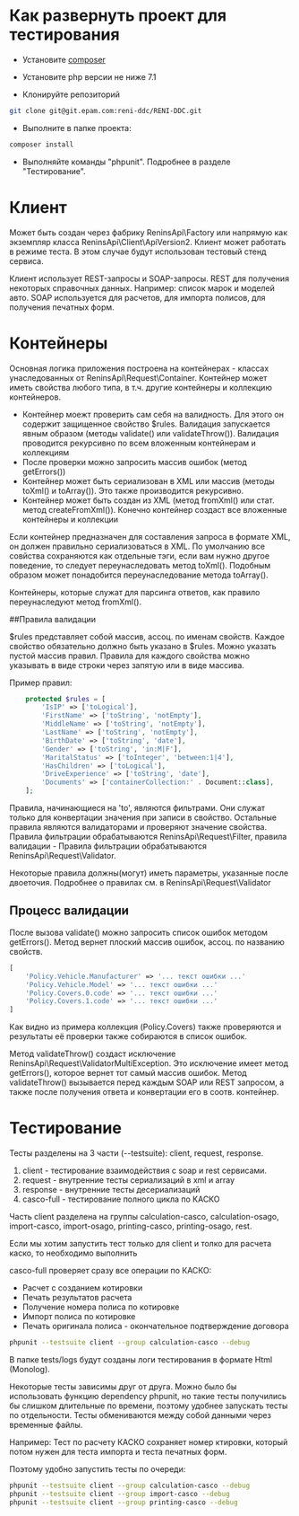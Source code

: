 # Как развернуть проект для тестирования

* Установите [composer](https://getcomposer.org/download/)

* Установите php версии не ниже 7.1

* Клонируйте репозиторий

```bash
git clone git@git.epam.com:reni-ddc/RENI-DDC.git
```

* Выполните в папке проекта:
```bash
composer install
```

* Выполняйте команды "phpunit". Подробнее в разделе "Тестирование".

# Клиент

Может быть создан через фабрику ReninsApi\Factory или напрямую как экземпляр класса ReninsApi\Client\ApiVersion2.
Клиент может работать в режиме теста. В этом случае будут использован тестовый стенд сервиса.

Клиент использует REST-запросы и SOAP-запросы. REST для получения некоторых справочных данных.
Например: список марок и моделей авто. SOAP используется для расчетов, для импорта полисов, для получения печатных форм.

# Контейнеры

Основная логика приложения построена на контейнерах - классах унаследованных от ReninsApi\Request\Container.
Контейнер может иметь свойства любого типа, в т.ч. другие контейнеры и коллекцию контейнеров.

* Контейнер моежт проверить сам себя на валидность. Для этого он содержит защищенное свойство $rules.
Валидация запускается явным образом (методы validate() или validateThrow()). Валидация проводится рекурсивно по
всем вложенным контейнерам и коллекциям
* После проверки можно запросить массив ошибок (метод getErrors()) 
* Контейнер может быть сериализован в XML или массив (методы toXml() и toArray()). Это также производится рекурсивно.
* Контейнер может быть создан из XML (метод fromXml() или стат. метод createFromXml()). Конечно контейнер создаст все
вложенные контейнеры и коллекции 

Если контейнер предназначен для составления запроса в формате XML, он должен правильно сериализоваться в XML.
По умолчанию все совйства сохраняются как отдельные тэги, если вам нужно другое поведение, то следует переунаследовать
метод toXml(). Подобным образом может понадобится переунаследование метода toArray().

Контейнеры, которые служат для парсинга ответов, как правило переунаследуют метод fromXml().  

##Правила валидации

$rules представляет собой массив, ассоц. по именам свойств. Каждое свойство обязательно должно быть указано в $rules. Можно указать
пустой массив правил. Правила для каждого свойства можно указывать в виде строки через запятую или в виде массива. 

Пример правил:

```php
    protected $rules = [
        'IsIP' => ['toLogical'],
        'FirstName' => ['toString', 'notEmpty'],
        'MiddleName' => ['toString', 'notEmpty'],
        'LastName' => ['toString', 'notEmpty'],
        'BirthDate' => ['toString', 'date'],
        'Gender' => ['toString', 'in:M|F'],
        'MaritalStatus' => ['toInteger', 'between:1|4'],
        'HasChildren' => ['toLogical'],
        'DriveExperience' => ['toString', 'date'],
        'Documents' => ['containerCollection:' . Document::class],
    ];
```
 
Правила, начинающиеся на 'to', являются фильтрами. Они служат только для конвертации значения при записи в свойство.
Остальные правила являются валидаторами и проверяют значение свойства. Правила фильтрации обрабатываются ReninsApi\Request\Filter, правила валидации -
Правила фильтрации обрабатываются ReninsApi\Request\Validator.

Некоторые правила должны(могут) иметь параметры, указанные после двоеточия. Подробнее о правилах см. в ReninsApi\Request\Validator 

## Процесс валидации 

После вызова validate() можно запросить список ошибок методом getErrors(). Метод вернет плоский массив ошибок, ассоц. по названию свойств.

```php
[
    'Policy.Vehicle.Manufacturer' => '... текст ошибки ...'
    'Policy.Vehicle.Model' => '... текст ошибки ...'
    'Policy.Covers.0.code' => '... текст ошибки ...'
    'Policy.Covers.1.code' => '... текст ошибки ...'
]
```

Как видно из примера коллекция (Policy.Covers) также проверяются и результаты её проверки также собираются в список ошибок.

Метод validateThrow() создаст исключение ReninsApi\Request\ValidatorMultiException. Это исключение имеет метод getErrors(),
которое вернет тот самый массив ошибок. Метод validateThrow() вызывается перед каждым SOAP или REST запросом, а также после получения ответа
и конвертации его в соотв. контейнер.

# Тестирование

Тесты разделены на 3 части (--testsuite): client, request, response.

1. client - тестирование взаимодействия с soap и rest сервисами.
2. request - внутренние тесты сериализаций в xml и array
3. response - внутренние тесты десериализаций
4. casco-full - тестирование полного цикла по КАСКО

Часть client разделена на группы calculation-casco, calculation-osago, import-casco, import-osago,
printing-casco, printing-osago, rest.

Если мы хотим запустить тест только для client и толко для расчета каско, то необходимо выполнить

casco-full проверяет сразу все операции по КАСКО:
* Расчет с созданием котировки
* Печать результатов расчета
* Получение номера полиса по котировке
* Импорт полиса по котировке
* Печать оригинала полиса - окончательное подтверждение договора 

```bash
phpunit --testsuite client --group calculation-casco --debug
```

В папке tests/logs будут созданы логи тестирования в формате Html (Monolog).

Некоторые тесты зависимы друг от друга. Можно было бы использовать функцию dependency phpunit,
но такие тесты получились бы слишком длительные по времени, поэтому удобнее запускать тесты
по отдельности. Тесты обмениваются между собой данными через временные файлы.

Например: Тест по расчету КАСКО сохраняет номер ктировки, который потом нужен для теста импорта и теста печатных форм.

Поэтому удобно запустить тесты по очереди:

```bash
phpunit --testsuite client --group calculation-casco --debug
phpunit --testsuite client --group import-casco --debug
phpunit --testsuite client --group printing-casco --debug
```




